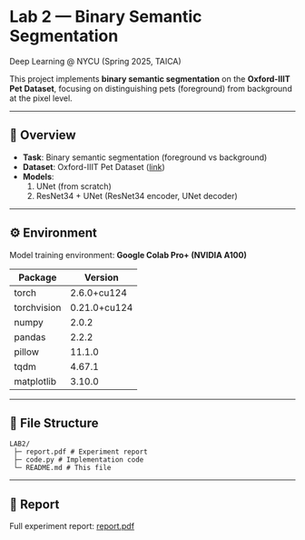 # Lab 2 — Binary Semantic Segmentation
Deep Learning @ NYCU (Spring 2025, TAICA)

This project implements **binary semantic segmentation** on the **Oxford-IIIT Pet Dataset**, focusing on distinguishing pets (foreground) from background at the pixel level.

---

## 📌 Overview
- **Task**: Binary semantic segmentation (foreground vs background)
- **Dataset**: Oxford-IIIT Pet Dataset ([link](https://www.robots.ox.ac.uk/~vgg/data/pets/))  
- **Models**:
  1. UNet (from scratch)  
  2. ResNet34 + UNet (ResNet34 encoder, UNet decoder)  

---

## ⚙️ Environment
Model training environment: **Google Colab Pro+ (NVIDIA A100)**  

| Package       | Version   |
|---------------|-----------|
| torch         | 2.6.0+cu124 |
| torchvision   | 0.21.0+cu124 |
| numpy         | 2.0.2     |
| pandas        | 2.2.2     |
| pillow        | 11.1.0    |
| tqdm          | 4.67.1    |
| matplotlib    | 3.10.0    |

---

## 📂 File Structure
```
LAB2/  
 ├─ report.pdf # Experiment report
 ├─ code.py # Implementation code  
 └─ README.md # This file  
```

---

## 📄 Report
Full experiment report: [report.pdf](LAB2/report.pdf)

